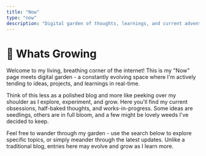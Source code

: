 ```yaml
---
title: "Now"
type: "now"
description: "Digital garden of thoughts, learnings, and current adventures"
---
```


# 🌱 Whats Growing

Welcome to my living, breathing corner of the internet! This is my "Now" page meets digital garden - a constantly evolving space where I'm actively tending to ideas, projects, and learnings in real-time.

Think of this less as a polished blog and more like peeking over my shoulder as I explore, experiment, and grow. Here you'll find my current obsessions, half-baked thoughts, and works-in-progress. Some ideas are seedlings, others are in full bloom, and a few might be lovely weeds I've decided to keep.

Feel free to wander through my garden - use the search below to explore specific topics, or simply meander through the latest updates. Unlike a traditional blog, entries here may evolve and grow as I learn more.